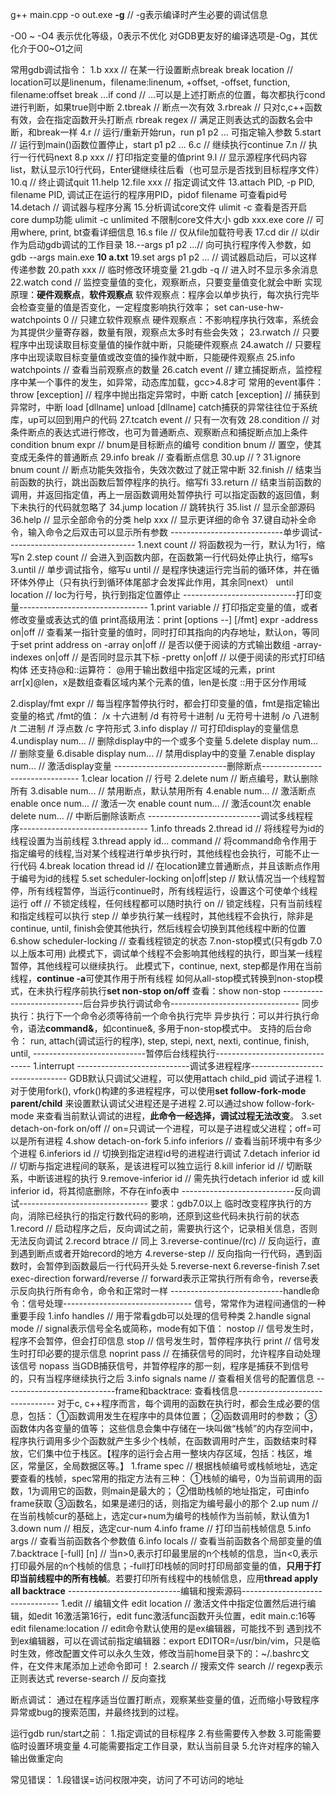 g++ main.cpp -o out.exe **-g**	// -g表示编译时产生必要的调试信息

-O0 ~ -O4 表示优化等级，0表示不优化
对GDB更友好的编译选项是-Og，其优化介于O0~O1之间

常用gdb调试指令：
1.b xxx // 在某一行设置断点break
	break location	// location可以是linenum，filename:linenum, +offset, -offset, function, filename:offset
	break ...if cond // ...可以是上述打断点的位置，每次都执行cond进行判断，如果true则中断
2.tbreak // 断点一次有效
3.rbreak // 只对c,c++函数有效，会在指定函数开头打断点
	rbreak regex // 满足正则表达式的函数名会中断，和break一样
4.r  	// 运行/重新开始run，run p1 p2 ... 可指定输入参数
5.start // 运行到main()函数位置停止，start p1 p2 ...
6.c	// 继续执行continue
7.n	// 执行一行代码next
8.p xxx	// 打印指定变量的值print
9.l	// 显示源程序代码内容list，默认显示10行代码，Enter键继续往后看（也可显示是否找到目标程序文件）
10.q	// 终止调试quit
11.help
12.file xxx	// 指定调试文件
13.attach PID, -p PID, filename PID, 调试正在运行的程序用PID，pidof filename 可查看pid号
14.detach	// 调试器与程序分离
15.分析调试core文件
	ulimit -c 查看是否开启core dump功能
	ulimit -c unlimited	 不限制core文件大小
	gdb xxx.exe core	// 可用where, print, bt查看详细信息
16.s file	// 仅从file加载符号表
17.cd dir	// 以dir作为启动gdb调试的工作目录
18.--args p1 p2 ...// 向可执行程序传入参数，如gdb --args main.exe **10 a.txt**
19.set args p1 p2 ... // 调试器启动后，可以这样传递参数
20.path xxx	// 临时修改环境变量
21.gdb -q	// 进入时不显示多余消息
22.watch cond	// 监控变量值的变化，观察断点，只要变量值变化就会中断
	实现原理：**硬件观察点**，**软件观察点**
	软件观察点：程序会以单步执行，每次执行完毕会检查变量的值是否变化，一定程度影响执行效率；
	set can-use-hw-watchpoints 0 // 只建立软件观察点
	硬件观察点：不影响程序执行效率，系统会为其提供少量寄存器，数量有限，观察点太多时有些会失效；
23.rwatch	// 只要程序中出现读取目标变量值的操作就中断，只能硬件观察点
24.awatch	// 只要程序中出现读取目标变量值或改变值的操作就中断，只能硬件观察点
25.info watchpoints // 查看当前观察点的数量
26.catch event	// 建立捕捉断点，监控程序中某一个事件的发生，如异常，动态库加载，gcc>4.8才可
	常用的event事件：
	throw [exception] // 程序中抛出指定异常时，中断
	catch [exception] // 捕获到异常时，中断
	load [dllname]
	unload [dllname]
	catch捕获的异常往往位于系统库，up可以回到用户的代码
27.tcatch event	// 只有一次有效
28.condition // 对条件断点的表达式进行修改，也可为普通断点、观察断点和捕捉断点加上条件
	condition bnum expr // bnum是目标断点的编号
	condition bnum // 置空，使其变成无条件的普通断点
29.info break	// 查看断点信息
30.up // ?
31.ignore bnum count	// 断点功能失效指令，失效次数过了就正常中断
32.finish // 结束当前函数的执行，跳出函数后暂停程序的执行。缩写fi
33.return // 结束当前函数的调用，并返回指定值，再上一层函数调用处暂停执行
	可以指定函数的返回值，剩下未执行的代码就忽略了
34.jump location // 跳转执行
35.list // 显示全部源码
36.help // 显示全部命令的分类
	help xxx // 显示更详细的命令
37.<TAB>键自动补全命令，输入命令之后双击<TAB>可以显示所有参数
----------------------------单步调试--------------------------------
1.next	count // 将函数视为一行，默认为1行，缩写n
2.step	count // 会进入到函数内部，在函数第一行代码处停止执行，缩写s
3.until // 单步调试指令，缩写u
	until	// 是程序快速运行完当前的循环体，并在循环体外停止（只有执行到循环体尾部才会发挥此作用，其余同next）
	until location // loc为行号，执行到指定位置停止
----------------------------打印变量--------------------------------
1.print variable	// 打印指定变量的值，或者修改变量或表达式的值
	print高级用法：print [options --] [/fmt] expr
		-address on|off // 查看某一指针变量的值时，同时打印其指向的内存地址，默认on，等同于set print address on
		-array on|off // 是否以便于阅读的方式输出数组
		-array-indexes on|off // 是否同时显示其下标
		-pretty on|off // 以便于阅读的形式打印结构体
	还支持@和::运算符：
		@用于输出数组中指定区域的元素，print arr[x]@len，x是数组查看区域内某个元素的值，len是长度
		::用于区分作用域
	
2.display/fmt expr	// 每当程序暂停执行时，都会打印变量的值，fmt是指定输出变量的格式
	/fmt的值：
	/x 十六进制
	/d 有符号十进制
	/u 无符号十进制
	/o 八进制
	/t 二进制
	/f 浮点数
	/c 字符形式
3.info display // 可打印display的变量信息
4.undisplay num... // 删除display中的一个或多个变量
5.delete display num... // 删除变量
6.disable display num... // 禁用display中的变量
7.enable display num... // 激活display变量
----------------------------删除断点--------------------------------
1.clear location // 行号
2.delete num // 断点编号，默认删除所有
3.disable num... // 禁用断点，默认禁用所有
4.enable num... // 激活断点
	enable once num... // 激活一次
	enable count num... // 激活count次
	enable delete num... // 中断后删除该断点
----------------------------调试多线程程序--------------------------------
1.info threads
2.thread id // 将线程号为id的线程设置为当前线程
3.thread apply id... command // 将command命令作用于指定编号的线程,当对某个线程进行单步执行时，其他线程也会执行，可能不止一行代码
4.break location thread id // 在location建立普通断点，并且该断点作用于编号为id的线程
5.set scheduler-locking on|off|step // 默认情况当一个线程暂停，所有线程暂停，当运行continue时，所有线程运行，设置这个可使单个线程运行
	off // 不锁定线程，任何线程都可以随时执行
	on // 锁定线程，只有当前线程和指定线程可以执行
	step // 单步执行某一线程时，其他线程不会执行，除非是continue, until, finish会使其他执行，然后线程会切换到其他线程中断的位置
6.show scheduler-locking // 查看线程锁定的状态
7.non-stop模式(只有gdb 7.0以上版本可用)
	此模式下，调试单个线程不会影响其他线程的执行，即当某一线程暂停，其他线程可以继续执行。
	此模式下，continue, next, step都是作用在当前线程，**continue -a**可使其作用于所有线程
	如何从all-stop模式转换到non-stop模式，在未执行程序前执行**set non-stop on/off**
	查看：show non-stop
----------------------------后台异步执行调试命令--------------------------------
同步执行：执行下一个命令必须等待前一个命令执行完毕
异步执行：可以并行执行命令，语法**command&**，如continue&, 多用于non-stop模式中。
支持的后台命令：
	run, attach(调试运行的程序), step, stepi, next, nexti, continue, finish, until, 
----------------------------暂停后台线程执行--------------------------------
1.interrupt
----------------------------调试多进程程序--------------------------------
GDB默认只调试父进程，可以使用attach child_pid 调试子进程
1.对于使用fork(), vfork()构建的多进程程序，可以使用**set follow-fork-mode parent/child** 来设置默认调试父进程还是子进程
2.可以通过show follow-fork-mode 来查看当前默认调试的进程，**此命令一经选择，调试过程无法改变**。
3.set detach-on-fork on/off // on=只调试一个进程，可以是子进程或父进程；off=可以是所有进程
4.show detach-on-fork
5.info inferiors // 查看当前环境中有多少个进程
6.inferiors id // 切换到指定进程id号的进程进行调试
7.detach inferior id // 切断与指定进程间的联系，是该进程可以独立运行
8.kill inferior id // 切断联系，中断该进程的执行
9.remove-inferior id // 需先执行detach inferior id 或 kill inferior id，将其彻底删除，不存在info表中
----------------------------反向调试--------------------------------
要求：gdb7.0以上
临时改变程序执行的方向，消除已经执行的指定行数代码的影响，还原到这些代码未执行前的状态
1.record // 启动程序之后，反向调试之前，需要执行这个，记录相关信息，否则无法反向调试
2.record btrace // 同上
3.reverse-continue/(rc) // 反向运行，直到遇到断点或者开始record的地方
4.reverse-step // 反向指向一行代码，遇到函数时，会暂停到函数最后一行代码开头处
5.reverse-next
6.reverse-finish
7.set exec-direction forward/reverse // forward表示正常执行所有命令，reverse表示反向执行所有命令，命令和正常时一样
----------------------------handle命令：信号处理--------------------------------
信号，常常作为进程间通信的一种重要手段
1.info handles // 用于常看gdb可以处理的信号种类
2.handle signal mode // signal表示信号全名或简称，mode有如下值：
	nostop // 信号发生时，程序不会暂停，但会打印信息
	stop // 信号发生时，暂停程序执行
	print // 信号发生时打印必要的提示信息
	noprint
	pass	// 在捕获信号的同时，允许程序自动处理该信号
	nopass
	当GDB捕获信号，并暂停程序的那一刻，程序是捕获不到信号的，只有当程序继续执行之后
3.info signals name // 查看相关信号的配置信息
----------------------------frame和backtrace: 查看栈信息--------------------------------
对于c, c++程序而言，每个调用的函数在执行时，都会生成必要的信息，包括：
	①函数调用发生在程序中的具体位置；
	②函数调用时的参数；
	③函数体内各变量的值等；
这些信息会集中存储在一块叫做“栈帧”的内存空间中，程序执行调用多少个函数就产生多少个栈帧，在函数调用时产生，函数结束时释放，它们集中位于栈区。【程序的运行会占用一整块内存区域，包括：栈区，堆区，常量区，全局数据区等。】
1.frame spec // 根据栈帧编号或栈帧地址，选定要查看的栈帧，spec常用的指定方法有三种：
	①栈帧的编号，0为当前调用的函数，1为调用它的函数，则main是最大的；
	②借助栈帧的地址指定，可由info frame获取
	③函数名，如果是递归的话，则指定为编号最小的那个
2.up num // 在当前栈帧cur的基础上，选定cur+num为编号的栈帧作为当前帧，默认值为1
3.down num // 相反，选定cur-num
4.info frame // 打印当前栈帧信息
5.info args // 查看当前函数各个参数值
6.info locals // 查看当前函数各个局部变量的值
7.backtrace [-full] [n] // 当n>0,表示打印最里层的n个栈帧的信息，当n<0,表示打印最外层的n个栈帧的信息；-full打印栈帧的同时打印局部变量的值，**只用于打印当前线程中的所有栈帧**。若要打印所有线程中的栈帧信息，应用**thread apply all backtrace**
----------------------------编辑和搜索源码--------------------------------
1.edit // 编辑文件
	edit location	// 激活文件中指定位置然后进行编辑，如edit 16激活第16行，edit func激活func函数开头位置，edit main.c:16等
	edit filename:location	// edit命令默认使用的是ex编辑器，可能找不到
	遇到找不到ex编辑器，可以在调试前指定编辑器：export EDITOR=/usr/bin/vim，只是临时生效，修改配置文件可以永久生效，修改当前home目录下的：~/.bashrc文件，在文件末尾添加上述命令即可！
2.search // 搜索文件
	search <regexp>	// regexp表示正则表达式
	reverse-search <regexp>	// 反向查找

断点调试：
通过在程序适当位置打断点，观察某些变量的值，近而缩小导致程序异常或bug的搜索范围，并最终找到的过程。

运行gdb run/start之前：
1.指定调试的目标程序
2.有些需要传入参数
3.可能需要临时设置环境变量
4.可能需要指定工作目录，默认当前目录
5.允许对程序的输入输出做重定向

常见错误：
1.段错误=访问权限冲突，访问了不可访问的地址
